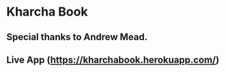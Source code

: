 # Kharcha Book

## Special thanks to Andrew Mead.

## Live App (https://kharchabook.herokuapp.com/)
